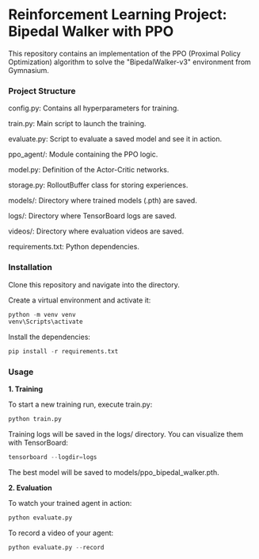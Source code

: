 # Reinforcement Learning Project: Bipedal Walker with PPO

This repository contains an implementation of the PPO (Proximal Policy Optimization) algorithm to solve the "BipedalWalker-v3" environment from Gymnasium.

### Project Structure

config.py: Contains all hyperparameters for training.

train.py: Main script to launch the training.

evaluate.py: Script to evaluate a saved model and see it in action.

ppo_agent/: Module containing the PPO logic.

model.py: Definition of the Actor-Critic networks.

storage.py: RolloutBuffer class for storing experiences.

models/: Directory where trained models (.pth) are saved.

logs/: Directory where TensorBoard logs are saved.

videos/: Directory where evaluation videos are saved.

requirements.txt: Python dependencies.

### Installation

Clone this repository and navigate into the directory.

Create a virtual environment and activate it:

```python
python -m venv venv
venv\Scripts\activate
```

Install the dependencies:

```python
pip install -r requirements.txt
```

### Usage

**1. Training**

To start a new training run, execute train.py:
```python
python train.py
```

Training logs will be saved in the logs/ directory. You can visualize them with TensorBoard:
```python
tensorboard --logdir=logs
```

The best model will be saved to models/ppo_bipedal_walker.pth.

**2. Evaluation**

To watch your trained agent in action:
```python
python evaluate.py
```

To record a video of your agent:
```python
python evaluate.py --record
```